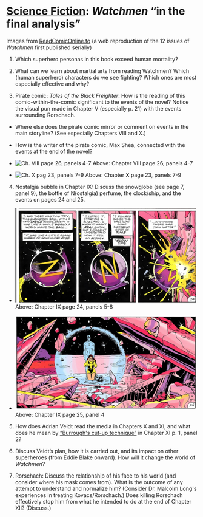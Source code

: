 # [Science Fiction](https://ebeshero.github.io/scienceFiction/): *Watchmen* “in the final analysis”

Images from [ReadComicOnline.to](https://readcomiconline.to/Comic/Watchmen) (a web reproduction of the 12 issues of *Watchmen* first published serially)

1. Which superhero personas in this book exceed human mortality? 

2. What can we learn about martial arts from reading Watchmen? Which (human superhero) characters do we see fighting? 
Which ones are most especially effective and why? 

3. Pirate comic: *Tales of the Black Freighter*: How is the reading of this comic-within-the-comic significant to the events of the novel? Notice the visual pun made in Chapter V (especially p. 21) with the events surrounding Rorschach. 
* Where else does the pirate comic mirror or comment on events in the main storyline? (See especially Chapters VIII and X.)
* How is the writer of the pirate comic, Max Shea, connected with the events at the end of the novel?

* ![Ch. VIII page 26, panels 4-7](wmCh8_26p4-7.png) Above: Chapter VIII page 26, panels 4-7

* ![Ch. X pag 23, panels 7-9](wmCh10_23p7-9.png) Above: Chapter X page 23, panels 7-9

4. Nostalgia bubble in Chapter IX: Discuss the snowglobe (see page 7, panel 9), the bottle of N(ostalgia) perfume, the clock/ship, and the events on pages 24 and 25. 
* ![Ch. IX page 24, panels 5-8](wmCh9_24p5-8.png) Above: Chapter IX page 24, panels 5-8

* ![Ch. IX page 25, panel 4](wmCh9_25p4.png) Above: Chapter IX page 25, panel 4

5. How does Adrian Veidt read the media in Chapters X and XI, and what does he mean by [“Burrough's cut-up technique”](https://www.writing.upenn.edu/~afilreis/88v/burroughs-cutup.html) in Chapter XI p. 1, panel 2? 

6. Discuss Veidt’s plan, how it is carried out, and its impact on other superheroes (from Eddie Blake onward). How will it change the world of *Watchmen*? 

7. Rorschach: Discuss the relationship of his face to his world (and consider where his mask comes from). What is the outcome of any attempt to understand and normalize him? (Consider Dr. Malcolm Long's experiences in treating Kovacs/Rorschach.) Does killing Rorschach effectively stop him from what he intended to do at the end of Chapter XII? (Discuss.) 

